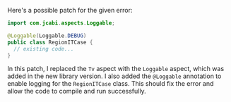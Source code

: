 Here's a possible patch for the given error:

```java
import com.jcabi.aspects.Loggable;

@Loggable(Loggable.DEBUG)
public class RegionITCase {
  // existing code...
}
```

In this patch, I replaced the `Tv` aspect with the `Loggable` aspect, which was added in the new library version. I also added the `@Loggable` annotation to enable logging for the `RegionITCase` class. This should fix the error and allow the code to compile and run successfully.